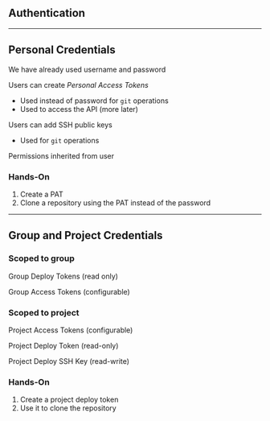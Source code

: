 <!-- .slide: id="gitlab_authentication" class="vertical-center" -->

<i class="fa-duotone fa-key-skeleton-left-right fa-8x fa-duotone-colors" style="float: right; color: grey;"></i>

## Authentication

---

## Personal Credentials

<i class="fa-duotone fa-key-skeleton fa-4x fa-duotone-colors-inverted" style="float: right;"></i>

We have already used username and password

Users can create *Personal Access Tokens*

- Used instead of password for `git` operations
- Used to access the API (more later)

Users can add SSH public keys

- Used for `git` operations

Permissions inherited from user

### Hands-On

1. Create a PAT
1. Clone a repository using the PAT instead of the password

---

## Group and Project Credentials

<i class="fa-duotone fa-bucket fa-4x fa-duotone-colors-inverted" style="float: right;"></i>

### Scoped to group

Group Deploy Tokens (read only)

Group Access Tokens (configurable)

### Scoped to project

Project Access Tokens (configurable)

Project Deploy Token (read-only)

Project Deploy SSH Key (read-write)

### Hands-On

1. Create a project deploy token
1. Use it to clone the repository
